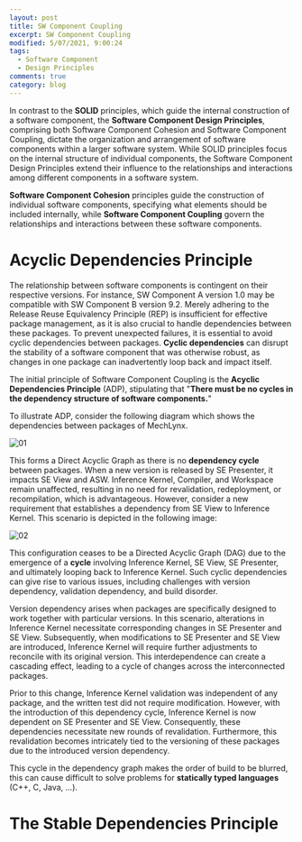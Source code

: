 ```yaml
---
layout: post
title: SW Component Coupling
excerpt: SW Component Coupling
modified: 5/07/2021, 9:00:24
tags:
  - Software Component
  - Design Principles
comments: true
category: blog
---
```

In contrast to the **SOLID** principles, which guide the internal construction of a software component, the **Software Component Design Principles**, comprising both Software Component Cohesion and Software Component Coupling, dictate the organization and arrangement of software components within a larger software system. While SOLID principles focus on the internal structure of individual components, the Software Component Design Principles extend their influence to the relationships and interactions among different components in a software system.

**Software Component Cohesion** principles guide the construction of individual software components, specifying what elements should be included internally, while **Software Component Coupling** govern the relationships and interactions between these software components.

# Acyclic Dependencies Principle
The relationship between software components is contingent on their respective versions. For instance, SW Component A version 1.0 may be compatible with SW Component B version 9.2. Merely adhering to the Release Reuse Equivalency Principle (REP) is insufficient for effective package management, as it is also crucial to handle dependencies between these packages. To prevent unexpected failures, it is essential to avoid cyclic dependencies between packages. **Cyclic dependencies** can disrupt the stability of a software component that was otherwise robust, as changes in one package can inadvertently loop back and impact itself.

The initial principle of Software Component Coupling is the **Acyclic Dependencies Principle** (ADP), stipulating that "**There must be no cycles in the dependency structure of software components.**"

To illustrate ADP, consider the following diagram which shows the dependencies between packages of MechLynx.

![01](https://github.com/CharlieHdzMx/CharlieHdzMx.github.io/assets/6202653/baa7ef4c-d1fb-4b21-9f5a-c8fb5add653a)

This forms a Direct Acyclic Graph as there is no **dependency cycle** between packages. When a new version is released by SE Presenter, it impacts SE View and ASW. Inference Kernel, Compiler, and Workspace remain unaffected, resulting in no need for revalidation, redeployment, or recompilation, which is advantageous. However, consider a new requirement that establishes a dependency from SE View to Inference Kernel. This scenario is depicted in the following image:

![02](https://github.com/CharlieHdzMx/CharlieHdzMx.github.io/assets/6202653/2861ef3e-9474-44d0-8c5a-1e6954e2fb87)

This configuration ceases to be a Directed Acyclic Graph (DAG) due to the emergence of a **cycle** involving Inference Kernel, SE View, SE Presenter, and ultimately looping back to Inference Kernel. Such cyclic dependencies can give rise to various issues, including challenges with version dependency, validation dependency, and build disorder.

Version dependency arises when packages are specifically designed to work together with particular versions. In this scenario, alterations in Inference Kernel necessitate corresponding changes in SE Presenter and SE View. Subsequently, when modifications to SE Presenter and SE View are introduced, Inference Kernel will require further adjustments to reconcile with its original version. This interdependence can create a cascading effect, leading to a cycle of changes across the interconnected packages.

Prior to this change, Inference Kernel validation was independent of any package, and the written test did not require modification. However, with the introduction of this dependency cycle, Inference Kernel is now dependent on SE Presenter and SE View. Consequently, these dependencies necessitate new rounds of revalidation. Furthermore, this revalidation becomes intricately tied to the versioning of these packages due to the introduced version dependency.

This cycle in the dependency graph makes the order of build to be blurred, this can cause difficult to solve problems for **statically typed languages** (C++, C, Java, …).

# The Stable Dependencies Principle

